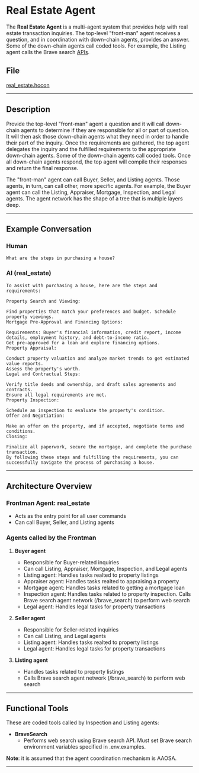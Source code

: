 # Real Estate Agent

The **Real Estate Agent** is a multi-agent system that provides help with real estate transaction inquiries. The
top-level "front-man" agent receives a question, and in coordination with down-chain agents, provides an answer. Some of
the down-chain agents call coded tools. For example, the Listing agent calls the Brave search [APIs](https://brave.com/search/api/).

## File

[real_estate.hocon](../../registries/real_estate.hocon)

---

## Description

Provide the top-level "front-man" agent a question and it will call down-chain agents to determine if they are
responsible for all or part of question. It will then ask those down-chain agents what they need in order to handle their
part of the inquiry. Once the requirements are gathered, the top agent delegates the inquiry and the fulfilled requirements
to the appropriate down-chain agents. Some of the down-chain agents call coded tools. Once all down-chain agents respond,
the top agent will compile their responses and return the final response.

The "front-man" agent can call Buyer, Seller, and Listing agents. Those agents, in turn, can call other, more specific
agents. For example, the Buyer agent can call the Listing, Appraiser, Mortgage, Inspection, and Legal agents. The agent
network has the shape of a tree that is multiple layers deep.

---

## Example Conversation

### Human

```text
What are the steps in purchasing a house?
```

### AI (real_estate)

```text
To assist with purchasing a house, here are the steps and requirements:

Property Search and Viewing:

Find properties that match your preferences and budget. Schedule property viewings.
Mortgage Pre-Approval and Financing Options:

Requirements: Buyer's financial information, credit report, income details, employment history, and debt-to-income ratio.
Get pre-approved for a loan and explore financing options.
Property Appraisal:

Conduct property valuation and analyze market trends to get estimated value reports.
Assess the property's worth.
Legal and Contractual Steps:

Verify title deeds and ownership, and draft sales agreements and contracts.
Ensure all legal requirements are met.
Property Inspection:

Schedule an inspection to evaluate the property's condition.
Offer and Negotiation:

Make an offer on the property, and if accepted, negotiate terms and conditions.
Closing:

Finalize all paperwork, secure the mortgage, and complete the purchase transaction.
By following these steps and fulfilling the requirements, you can successfully navigate the process of purchasing a house.
```

---

## Architecture Overview

### Frontman Agent: **real_estate**

* Acts as the entry point for all user commands
* Can call Buyer, Seller, and Listing agents

### Agents called by the Frontman

1. **Buyer agent**
   * Responsible for Buyer-related inquiries
   * Can call Listing, Appraiser, Mortgage, Inspection, and Legal agents
   * Listing agent: Handles tasks realted to property listings
   * Appraiser agent: Handles tasks realted to appraising a property
   * Mortgage agent: Handles tasks related to getting a mortgage loan
   * Inspection agent: Handles tasks related to property inspection. Calls Brave search agent network (/brave_search) to
   perform web search
   * Legal agent: Handles legal tasks for property transactions

2. **Seller agent**
   * Responsible for Seller-related inquiries
   * Can call Listing, and Legal agents
   * Listing agent: Handles tasks realted to property listings
   * Legal agent: Handles legal tasks for property transactions

3. **Listing agent**
   * Handles tasks related to property listings
   * Calls Brave search agent network (/brave_search) to perform web search

---

## Functional Tools

These are coded tools called by Inspection and Listing agents:

* **BraveSearch**
  * Performs web search using Brave search API. Must set Brave search environment variables specified in .env.examples.

**Note**: it is assumed that the agent coordination mechanism is AAOSA.

---
